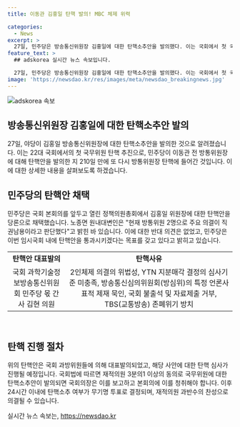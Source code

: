 ```yaml
---
title: 이동관 김홍일 탄핵 발의! MBC 체제 위력

categories:
  - News
excerpt: >
  27일, 민주당은 방송통신위원장 김홍일에 대한 탄핵소추안을 발의했다. 이는 국회에서 첫 국무위원 탄핵 추진이며, 민주당은 방통위 2인 체제를 문제 삼고 있다. 이에 대해 야당은 2인체제 위법성, YTN 지분매각 결정의 심사기준 미충족 등을 탄핵 사유로 꼽았다. 탄핵안이 국회에서 가결되면 김 위원장의 권한행사가 정지되며, 방통위 업무에 차질이 예상된다. 야당은 이를 방문진의 야권 우위 유지를 위한 행동으로 비판하고 있다. 국민의힘은 이를 불법적 권력 장악의 수단이라고 주장했으며, 일부는 이를 묻지마 탄핵이라 비판하고 있다.
feature_text: >
  ## adskorea 실시간 뉴스 속보입니다.

  27일, 민주당은 방송통신위원장 김홍일에 대한 탄핵소추안을 발의했다. 이는 국회에서 첫 국무위원 탄핵 추진이며, 민주당은 방통위 2인 체제를 문제 삼고 있다. 이에 대해 야당은 2인체제 위법성, YTN 지분매각 결정의 심사기준 미충족 등을 탄핵 사유로 꼽았다. 탄핵안이 국회에서 가결되면 김 위원장의 권한행사가 정지되며, 방통위 업무에 차질이 예상된다. 야당은 이를 방문진의 야권 우위 유지를 위한 행동으로 비판하고 있다. 국민의힘은 이를 불법적 권력 장악의 수단이라고 주장했으며, 일부는 이를 묻지마 탄핵이라 비판하고 있다.
image: 'https://newsdao.kr/res/images/meta/newsdao_breakingnews.jpg'
---
```


<p><img src="https://newsdao.kr/res/images/meta/newsdao_breakingnews.jpg" alt="adskorea 속보" /></p>

<h2 data-ke-size="size26">방송통신위원장 김홍일에 대한 탄핵소추안 발의</h2>

<p data-ke-size="size16">27일, 야당이 김홍일 방송통신위원장에 대한 탄핵소추안을 발의한 것으로 알려졌습니다. 이는 22대 국회에서의 첫 국무위원 탄핵 추진으로, 민주당이 이동관 전 방통위원장에 대해 탄핵안을 발의한 지 210일 만에 또 다시 방통위원장 탄핵에 들어간 것입니다. 이에 대한 상세한 내용을 살펴보도록 하겠습니다.</p>

<h2 data-ke-size="size26">민주당의 탄핵안 채택</h2>

<p data-ke-size="size16">민주당은 국회 본회의를 앞두고 열린 정책의원총회에서 김홍일 위원장에 대한 탄핵안을 당론으로 채택했습니다. 노종면 원내대변인은 "현재 방통위원 2명으로 주요 의결이 직권남용이라고 판단했다"고 밝힌 바 있습니다. 이에 대한 반대 의견은 없었고, 민주당은 이번 임시국회 내에 탄핵안을 통과시키겠다는 목표를 갖고 있다고 밝히고 있습니다.</p>

<table>
    <tr>
        <td style="text-align: center; height: 17px;"><b>탄핵안 대표발의</b></td>
        <td style="text-align: center; height: 17px;"><b>탄핵사유</b></td>
    </tr>
    <tr>
        <td style="text-align: center; height: 17px;">국회 과학기술정보방송통신위원회 민주당 몫 간사 김현 의원</td>
        <td style="text-align: center; height: 17px;">2인체제 의결의 위법성, YTN 지분매각 결정의 심사기준 미충족, 방송통신심의위원회(방심위)의 특정 언론사 표적 제재 묵인, 국회 불출석 및 자료제출 거부, TBS(교통방송) 존폐위기 방치</td>
    </tr>
</table>

<p data-ke-size="size16">&nbsp;</p>

<h2 data-ke-size="size26">탄핵 진행 절차</h2>

<p data-ke-size="size16">위의 탄핵안은 국회 과방위원들에 의해 대표발의되었고, 해당 사안에 대한 탄핵 심사가 진행될 예정입니다. 국회법에 따르면 재적의원 3분의1 이상의 동의로 국무위원에 대한 탄핵소추안이 발의되면 국회의장은 이를 보고하고 본회의에 이를 청취해야 합니다. 이후 24시간 이내에 탄핵소추 여부가 무기명 투표로 결정되며, 재적의원 과반수의 찬성으로 의결될 수 있습니다.</p>
실시간 뉴스 속보는, <a href="https://newsdao.kr" rel="dofollow">https://newsdao.kr</a>



